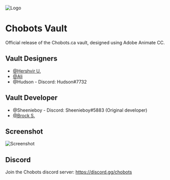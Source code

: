 ![Logo](https://i.imgur.com/fiMqS9M.png)

# Chobots Vault

Official release of the Chobots.ca vault, designed using Adobe Animate CC. 


## Vault Designers
 - [@Hershvir U.](https://www.instagram.com/hershvir/?hl=en)
 - [@Ali](https://www.instagram.com/alychatart)
 - @Hudson - Discord: Hudson#7732 

## Vault Developer
 - @Sheenieboy - Discord: Sheenieboy#5883 (Original developer)
 - [@Brock S.](http://www.rmtt.icu/)

## Screenshot

![Screenshot](https://i.imgur.com/7V9SAR0.png)



## Discord

Join the Chobots discord server: https://discord.gg/chobots

